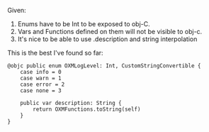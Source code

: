 Given:
1. Enums have to be Int to be exposed to obj-C.
2. Vars and Functions defined on them will not be visible to obj-c.
3. It's nice to be able to use .description and string interpolation

This is the best I've found so far:

```
@objc public enum OXMLogLevel: Int, CustomStringConvertible {
    case info = 0
    case warn = 1
    case error = 2
    case none = 3
    
    public var description: String {
        return OXMFunctions.toString(self)
    }
}
```

